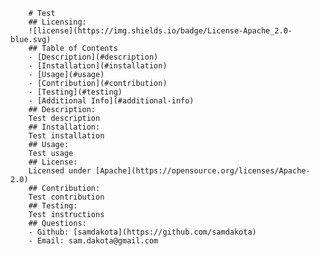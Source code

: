 
        # Test
        ## Licensing:
        ![license](https://img.shields.io/badge/License-Apache_2.0-blue.svg)
        ## Table of Contents 
        - [Description](#description)
        - [Installation](#installation)
        - [Usage](#usage)
        - [Contribution](#contribution)
        - [Testing](#testing)
        - [Additional Info](#additional-info)
        ## Description:
        Test description
        ## Installation:
        Test installation
        ## Usage:
        Test usage
        ## License:
        Licensed under [Apache](https://opensource.org/licenses/Apache-2.0)
        ## Contribution:
        Test contribution
        ## Testing:
        Test instructions
        ## Questions:
        - Github: [samdakota](https://github.com/samdakota)
        - Email: sam.dakota@gmail.com 
        
